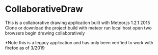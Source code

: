 # CollaborativeDraw
This is a collaborative drawing application built with Meteor.js 1.2.1
2015
Clone or download the project
build with meteor
run local host
open two browsers
begin drawing collaboratively

*Note this is a legacy application and has only been verified to work with firefox as of 3/2019
